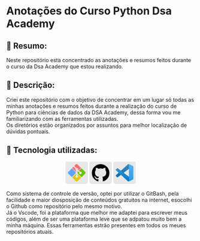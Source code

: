 <!DOCTYPE html>
<html lang="pt-BR">
<head>
    <meta charset="UTF-8">
    <meta name="viewport" content="width=device-width, initial-scale=1.0">
</head>
<body>
    <h1>Anotações do Curso Python Dsa Academy </h1>
    <h2> &#128214 Resumo: </h2>
    <p> Neste repositório esta concentrado as anotações e resumos feitos durante o curso da Dsa Academy que estou realizando.  </p>
    <h2> &#x1F4DD Descrição: </h2>
    <p> Criei este repositório com o objetivo de concentrar em um lugar só todas as minhas anotações e resumos feitos durante a realização do curso de Python para ciências de dados da DSA Academy, dessa forma vou me familiarizando com as ferramentas utilizadas.<br>
      Os diretórios estão organizados por assuntos para melhor localização de dúvidas pontuais. 
    </p>
    <h2> &#129302; Tecnologia utilizadas: </h2>
    <div align = "center">    
         <img alt="GITBash" height="60" width="60" src="https://github.com/gui-bus/TechIcons/blob/main/Light/GITBash.svg">
        <img alt="Github" height="60" width="60" src="https://github.com/gui-bus/TechIcons/blob/main/Light/Github.svg">
        <img alt="VSCode" height="60" width="60" src="https://github.com/gui-bus/TechIcons/blob/main/Light/VSCode.svg">
     </div>  
    <p> 
        Como sistema de controle de versão, optei por utilizar o GitBash, pela facilidade e maior diosposição de conteúdos gratuitos na internet, esocolhi o Github como repositório pelo mesmo motivo.<br> 
        Já o Vscode, foi a plataforma que melhor me adaptei para escrever meus códigos, além de ser uma plataforma leve que se adpatou muito bem a minha máquina. Essas ferramentas estrão presentes em todos os meues repositórios atuais.
    </p>
</body>
</html>
